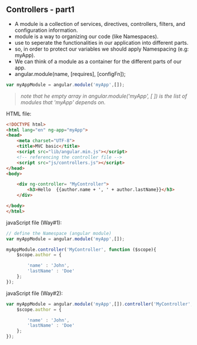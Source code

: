 ## Controllers - part1

* A module is a collection of services, directives, controllers, filters, and configuration information.
* module is a way to organizing our code (like Namespaces).
* use to seperate the functionalities in our application into different parts.
* so, in order to protect our variables we should apply Namespacing (e.g: myApp).
* We can think of a module as a container for the different parts of our app.
* angular.module(name, [requires], [configFn]);

```js
var myAppModule = angular.module('myApp',[]);
```

> _note that he empty array in angular.module('myApp', [ ]) is the list of modules that 'myApp' depends on._


HTML file:

```html
<!DOCTYPE html>
<html lang="en" ng-app="myApp">
<head>
    <meta charset="UTF-8">
    <title>MVC basic</title>
    <script src="lib/angular.min.js"></script>
    <!-- referencing the controller file -->
    <script src="js/controllers.js"></script>
</head>
<body>

    <div ng-controller= "MyController">
        <h3>Hello  {{author.name + ', ' + author.lastName}}</h3>
    </div>

</body>
</html>
```

javaScript file (Way#1):

```js
// define the Namespace (angular module)
var myAppModule = angular.module('myApp',[]);

myAppModule.controller('MyController', function ($scope){
	$scope.author = {

        'name' : 'John',
        'lastName' : 'Doe'
    };
});
```

javaScript file (Way#2):

```js
var myAppModule = angular.module('myApp',[]).controller('MyController', function ($scope){
	$scope.author = {

        'name' : 'John',
        'lastName' : 'Doe'
    };
});
```




